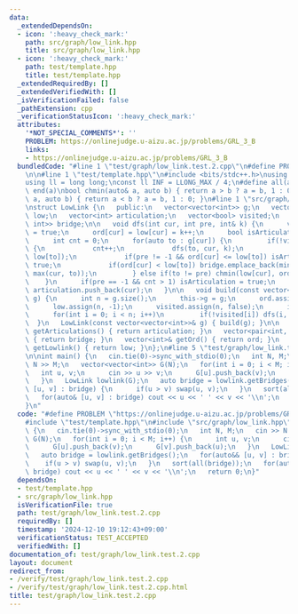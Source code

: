 ```yaml
---
data:
  _extendedDependsOn:
  - icon: ':heavy_check_mark:'
    path: src/graph/low_link.hpp
    title: src/graph/low_link.hpp
  - icon: ':heavy_check_mark:'
    path: test/template.hpp
    title: test/template.hpp
  _extendedRequiredBy: []
  _extendedVerifiedWith: []
  _isVerificationFailed: false
  _pathExtension: cpp
  _verificationStatusIcon: ':heavy_check_mark:'
  attributes:
    '*NOT_SPECIAL_COMMENTS*': ''
    PROBLEM: https://onlinejudge.u-aizu.ac.jp/problems/GRL_3_B
    links:
    - https://onlinejudge.u-aizu.ac.jp/problems/GRL_3_B
  bundledCode: "#line 1 \"test/graph/low_link.test.2.cpp\"\n#define PROBLEM \"https://onlinejudge.u-aizu.ac.jp/problems/GRL_3_B\"\
    \n\n#line 1 \"test/template.hpp\"\n#include <bits/stdc++.h>\nusing namespace std;\n\
    using ll = long long;\nconst ll INF = LLONG_MAX / 4;\n#define all(a) begin(a),\
    \ end(a)\nbool chmin(auto& a, auto b) { return a > b ? a = b, 1 : 0; }\nbool chmax(auto&\
    \ a, auto b) { return a < b ? a = b, 1 : 0; }\n#line 1 \"src/graph/low_link.hpp\"\
    \nstruct LowLink {\n   public:\n   vector<vector<int>> g;\n   vector<int> ord,\
    \ low;\n   vector<int> articulation;\n   vector<bool> visited;\n   vector<pair<int,\
    \ int>> bridge;\n\n   void dfs(int cur, int pre, int& k) {\n      visited[cur]\
    \ = true;\n      ord[cur] = low[cur] = k++;\n      bool isArticulation = false;\n\
    \      int cnt = 0;\n      for(auto to : g[cur]) {\n         if(!visited[to])\
    \ {\n            cnt++;\n            dfs(to, cur, k);\n            chmin(low[cur],\
    \ low[to]);\n            if(pre != -1 && ord[cur] <= low[to]) isArticulation =\
    \ true;\n            if(ord[cur] < low[to]) bridge.emplace_back(min(cur, to),\
    \ max(cur, to));\n         } else if(to != pre) chmin(low[cur], ord[to]);\n  \
    \    }\n      if(pre == -1 && cnt > 1) isArticulation = true;\n      if(isArticulation)\
    \ articulation.push_back(cur);\n   }\n\n   void build(const vector<vector<int>>&\
    \ g) {\n      int n = g.size();\n      this->g = g;\n      ord.assign(n, -1);\n\
    \      low.assign(n, -1);\n      visited.assign(n, false);\n      int k = 0;\n\
    \      for(int i = 0; i < n; i++)\n         if(!visited[i]) dfs(i, -1, k);\n \
    \  }\n   LowLink(const vector<vector<int>>& g) { build(g); }\n\n   vector<int>&\
    \ getArticulations() { return articulation; }\n   vector<pair<int, int>>& getBridges()\
    \ { return bridge; }\n   vector<int>& getOrd() { return ord; }\n   vector<int>&\
    \ getLowlink() { return low; }\n};\n#line 5 \"test/graph/low_link.test.2.cpp\"\
    \n\nint main() {\n   cin.tie(0)->sync_with_stdio(0);\n   int N, M;\n   cin >>\
    \ N >> M;\n   vector<vector<int>> G(N);\n   for(int i = 0; i < M; i++) {\n   \
    \   int u, v;\n      cin >> u >> v;\n      G[u].push_back(v);\n      G[v].push_back(u);\n\
    \   }\n   LowLink lowlink(G);\n   auto bridge = lowlink.getBridges();\n   for(auto&&\
    \ [u, v] : bridge) {\n      if(u > v) swap(u, v);\n   }\n   sort(all(bridge));\n\
    \   for(auto& [u, v] : bridge) cout << u << ' ' << v << '\\n';\n   return 0;\n\
    }\n"
  code: "#define PROBLEM \"https://onlinejudge.u-aizu.ac.jp/problems/GRL_3_B\"\n\n\
    #include \"test/template.hpp\"\n#include \"src/graph/low_link.hpp\"\n\nint main()\
    \ {\n   cin.tie(0)->sync_with_stdio(0);\n   int N, M;\n   cin >> N >> M;\n   vector<vector<int>>\
    \ G(N);\n   for(int i = 0; i < M; i++) {\n      int u, v;\n      cin >> u >> v;\n\
    \      G[u].push_back(v);\n      G[v].push_back(u);\n   }\n   LowLink lowlink(G);\n\
    \   auto bridge = lowlink.getBridges();\n   for(auto&& [u, v] : bridge) {\n  \
    \    if(u > v) swap(u, v);\n   }\n   sort(all(bridge));\n   for(auto& [u, v] :\
    \ bridge) cout << u << ' ' << v << '\\n';\n   return 0;\n}"
  dependsOn:
  - test/template.hpp
  - src/graph/low_link.hpp
  isVerificationFile: true
  path: test/graph/low_link.test.2.cpp
  requiredBy: []
  timestamp: '2024-12-10 19:12:43+09:00'
  verificationStatus: TEST_ACCEPTED
  verifiedWith: []
documentation_of: test/graph/low_link.test.2.cpp
layout: document
redirect_from:
- /verify/test/graph/low_link.test.2.cpp
- /verify/test/graph/low_link.test.2.cpp.html
title: test/graph/low_link.test.2.cpp
---
```


